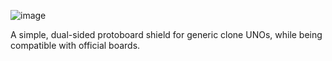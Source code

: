 ![image](https://user-images.githubusercontent.com/26882439/163984091-985dc8f8-2493-4444-b841-d9d0487ce468.png)

A simple, dual-sided protoboard shield for generic clone UNOs, while being compatible with official boards.
